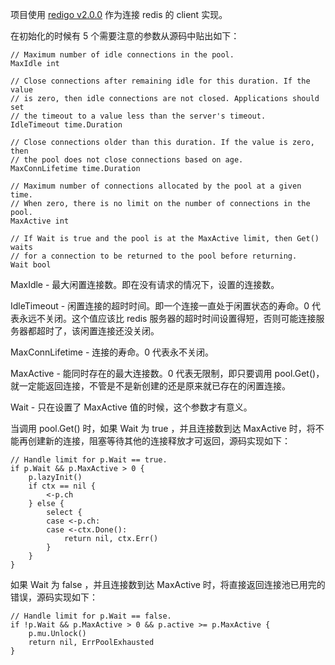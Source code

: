 项目使用 [redigo v2.0.0](https://github.com/gomodule/redigo/tree/v2.0.0) 作为连接 redis 的 client 实现。

在初始化的时候有 5 个需要注意的参数从源码中贴出如下：

```golang
// Maximum number of idle connections in the pool.
MaxIdle int

// Close connections after remaining idle for this duration. If the value
// is zero, then idle connections are not closed. Applications should set
// the timeout to a value less than the server's timeout.
IdleTimeout time.Duration

// Close connections older than this duration. If the value is zero, then
// the pool does not close connections based on age.
MaxConnLifetime time.Duration

// Maximum number of connections allocated by the pool at a given time.
// When zero, there is no limit on the number of connections in the pool.
MaxActive int

// If Wait is true and the pool is at the MaxActive limit, then Get() waits
// for a connection to be returned to the pool before returning.
Wait bool
```

MaxIdle - 最大闲置连接数。即在没有请求的情况下，设置的连接数。

IdleTimeout - 闲置连接的超时时间。即一个连接一直处于闲置状态的寿命。0 代表永远不关闭。这个值应该比 redis 服务器的超时时间设置得短，否则可能连接服务器都超时了，该闲置连接还没关闭。

MaxConnLifetime - 连接的寿命。0 代表永不关闭。

MaxActive - 能同时存在的最大连接数。0 代表无限制，即只要调用 pool.Get()，就一定能返回连接，不管是不是新创建的还是原来就已存在的闲置连接。

Wait - 只在设置了 MaxActive 值的时候，这个参数才有意义。

当调用 pool.Get() 时，如果 Wait 为 true ，并且连接数到达 MaxActive 时，将不能再创建新的连接，阻塞等待其他的连接释放才可返回，源码实现如下：


```golang
// Handle limit for p.Wait == true.
if p.Wait && p.MaxActive > 0 {
    p.lazyInit()
    if ctx == nil {
        <-p.ch
    } else {
        select {
        case <-p.ch:
        case <-ctx.Done():
            return nil, ctx.Err()
        }
    }
}
```

如果 Wait 为 false ，并且连接数到达 MaxActive 时，将直接返回连接池已用完的错误，源码实现如下：

```golang
// Handle limit for p.Wait == false.
if !p.Wait && p.MaxActive > 0 && p.active >= p.MaxActive {
    p.mu.Unlock()
    return nil, ErrPoolExhausted
}
```